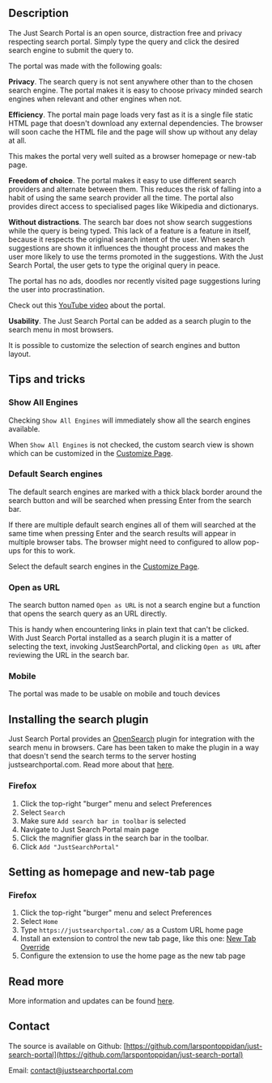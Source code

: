 
## Description


The Just Search Portal is an open source, distraction free and privacy respecting search portal. Simply type the query and click the desired search engine to submit the query to.

The portal was made with the following goals:

**Privacy**. The search query is not sent anywhere other than to the chosen search engine. The portal makes it is easy to choose privacy minded search engines when relevant and other engines when not.

**Efficiency**. The portal main page loads very fast as it is a single file static HTML page that doesn't download any external dependencies. The browser will soon cache the HTML file and the page will show up without any delay at all. 

This makes the portal very well suited as a browser homepage or new-tab page.

**Freedom of choice**. The portal makes it easy to use different search providers and alternate between them. This reduces the risk of falling into a habit of using the same search provider all the time. The portal also provides direct access to specialised pages like Wikipedia and dictionarys.

**Without distractions**. The search bar does not show search suggestions while the query is being typed. This lack of a feature is a feature in itself, because it respects the original search intent of the user. When search suggestions are shown it influences the thought process and makes the user more likely to use the terms promoted in the suggestions. With the Just Search Portal, the user gets to type the original query in peace.

The portal has no ads, doodles nor recently visited page suggestions luring the user into procrastination.

Check out this [YouTube video](https://www.youtube.com/watch?v=fASp63eB60Q) about the portal.

**Usability**. The Just Search Portal can be added as a search plugin to the search menu in most browsers. 

It is possible to customize the selection of search engines and button layout.

## Tips and tricks

### Show All Engines

Checking `Show All Engines` will immediately show all the search engines available. 

When `Show All Engines` is not checked, the custom search view is shown which can be customized in the [Customize Page](customize.html).

### Default Search engines

The default search engines are marked with a thick black border around the search button and will be searched when pressing Enter from the search bar. 

If there are multiple default search engines all of them will searched at the same time when pressing Enter and the search results will appear in multiple browser tabs. The browser might need to configured to allow pop-ups for this to work.

Select the default search engines in the [Customize Page](customize.html). 

### Open as URL

The search button named `Open as URL` is not a search engine but a function that opens the search query as an URL directly. 

This is handy when encountering links in plain text that can't be clicked. With Just Search Portal installed as a search plugin it is a matter of selecting the text, invoking JustSearchPortal, and clicking `Open as URL` after reviewing the URL in the search bar.

### Mobile

The portal was made to be usable on mobile and touch devices

## Installing the search plugin

Just Search Portal provides an [OpenSearch](https://en.wikipedia.org/wiki/OpenSearch) plugin for integration with the search menu in browsers. Care has been taken to make the plugin in a way that doesn't send the search terms to the server hosting justsearchportal.com. Read more about that [here](https://larsee.com/blog/2018/02/passing-url-parameters-client-only/). 

### Firefox

1. Click the top-right "burger" menu and select Preferences 
2. Select `Search`
3. Make sure `Add search bar in toolbar` is selected
4. Navigate to Just Search Portal main page
5. Click the magnifier glass in the search bar in the toolbar.
6. Click `Add "JustSearchPortal"`


## Setting as homepage and new-tab page

### Firefox

1. Click the top-right "burger" menu and select Preferences
2. Select `Home`
3. Type `https://justsearchportal.com/` as a Custom URL home page
4. Install an extension to control the new tab page, like this one: [New Tab Override](https://addons.mozilla.org/en-US/firefox/addon/new-tab-override/)
5. Configure the extension to use the home page as the new tab page


## Read more

More information and updates can be found [here](https://larsee.com/blog/tag/just-search-portal.html).

## Contact

The source is available on Github: [https://github.com/larspontoppidan/just-search-portal](https://github.com/larspontoppidan/just-search-portal)

Email: [contact@justsearchportal.com](mailto:contact@justsearchportal.com)

